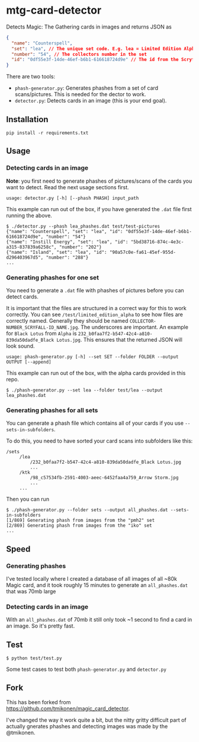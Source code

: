 # mtg-card-detector

Detects Magic: The Gathering cards in images and returns JSON as
``` json
{
  "name": "Counterspell",
  "set": "lea", // The unique set code. E.g. lea = Limited Edition Alpha
  "number": "54", // The collectors number in the set
  "id": "0df55e3f-14de-46ef-b6b1-616618724d9e" // The id from the Scryfall API
}
```

There are two tools:
* `phash-generator.py`: Generates phashes from a set of card scans/pictures. This is needed for the dector to work.
* `detector.py`: Detects cards in an image (this is your end goal).


## Installation

```
pip install -r requirements.txt
```


## Usage

### Detecting cards in an image

**Note**: you first need to generate phashes of pictures/scans of the cards you want to detect. Read the next usage sections first.

`usage: detector.py [-h] [--phash PHASH] input_path`

This example can run out of the box, if you have generated the `.dat` file first running the above.

```
$ ./detector.py --phash lea_phashes.dat test/test-pictures
{"name": "Counterspell", "set": "lea", "id": "0df55e3f-14de-46ef-b6b1-616618724d9e", "number": "54"}
{"name": "Instill Energy", "set": "lea", "id": "5bd38716-874c-4e3c-a315-837839a6258c", "number": "202"}
{"name": "Island", "set": "lea", "id": "90a57c0e-fa61-45ef-955d-d296403967d5", "number": "288"}
...
```

### Generating phashes for one set

You need to generate a `.dat` file with phashes of pictures before you can detect cards.

It is important that the files are structured in a correct way for this to work correctly. You can see `/test/limited_edition_alpha` to see how files are correctly named.
Generally they should be named `COLLECTOR-NUMBER_SCRYFALL-ID_NAME.jpg`. The underscores are important. An example for `Black Lotus` from `Alpha` is `232_b0faa7f2-b547-42c4-a810-839da50dadfe_Black Lotus.jpg`. This ensures that the returned JSON will look sound.

`usage: phash-generator.py [-h] --set SET --folder FOLDER --output OUTPUT [--append]`

This example can run out of the box, with the alpha cards provided in this repo.

```
$ ./phash-generator.py --set lea --folder test/lea --output lea_phashes.dat
```

### Generating phashes for all sets

You can generate a phash file which contains all of your cards if you use `--sets-in-subfolders`.

To do this, you need to have sorted your card scans into subfolders like this:

```
/sets
     /lea
         /232_b0faa7f2-b547-42c4-a810-839da50dadfe_Black Lotus.jpg
         ...
     /ktk
         /98_c57534fb-2591-4003-aeec-6452faa4a759_Arrow Storm.jpg
         ...
     ...
```

Then you can run

```
$ ./phash-generator.py --folder sets --output all_phashes.dat --sets-in-subfolders
[1/869] Generating phash from images from the "pmh2" set
[2/869] Generating phash from images from the "iko" set
...
```


## Speed

### Generating phashes

I've tested locally where I created a database of all images of all ~80k Magic card, and it took roughly 15 minutes to generate an `all_phashes.dat` that was 70mb large

### Detecting cards in an image

With an `all_phashes.dat` of 70mb it still only took ~1 second to find a card in an image. So it's pretty fast.


## Test

```
$ python test/test.py
```

Some test cases to test both `phash-generator.py` and `detector.py`


## Fork

This has been forked from https://github.com/tmikonen/magic_card_detector.

I've changed the way it work quite a bit, but the nitty gritty difficult part of actually gnerates phashes and detecting images was made by the @tmikonen.
